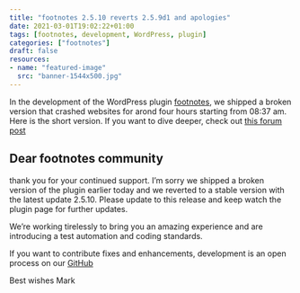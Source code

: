 ```yaml
---
title: "footnotes 2.5.10 reverts 2.5.9d1 and apologies"
date: 2021-03-01T19:02:22+01:00
tags: [footnotes, development, WordPress, plugin]
categories: ["footnotes"]
draft: false
resources:
- name: "featured-image"
  src: "banner-1544x500.jpg"
---
```


In the development of the WordPress plugin [footnotes](https://wordpress.org/plugins/footnotes/), we shipped a broken version that crashed websites for arond four hours starting from 08:37 am. Here is the short version. If you want to dive deeper, check out [this forum post](https://wordpress.org/support/topic/2-5-10-reverts-2-5-9d1-and-apologies/#post-14122644)

## Dear footnotes community

thank you for your continued support.
I’m sorry we shipped a broken version of the plugin earlier today and we reverted to a stable version with the latest update 2.5.10. Please update to this release and keep watch the plugin page for further updates.

We’re working tirelessly to bring you an amazing experience and are introducing a test automation and coding standards.

If you want to contribute fixes and enhancements, development is an open process on our [GitHub](https://github.com/markcheret/footnotes)

Best wishes
Mark
